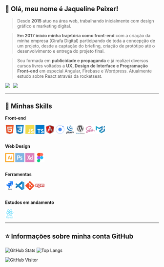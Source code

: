 ## 💜 Olá, meu nome é <strong>Jaqueline Peixer</strong>!

> Desde **2015** atuo na área web, trabalhando inicialmente com design gráfico e marketing digital. 
 
> **Em 2017 inicio minha trajetória como front-end** com a criação da minha empresa (Girafa Digital) participando de toda a concepção de um projeto, desde a captação do briefing, criação de protótipo até o desenvolvimento e entrega do projeto final.
 
> Sou formada em **publicidade e propaganda** e já realizei diversos cursos livres voltados a **UX, Design de Interface e Programação Front-end** em especial Angular, Firebase e Wordpress. Atualmente estudo sobre React através da rocketseat.

<!--
🔭 Escreva algum projeto que você desenvolveu ou que atualmente esteja trabalhando nele.
 
💬 Caso queira entrar em contato comigo, deixo abaixo os meus contatos pessoais:
-->

<div style="display: flex; gap: 10px;">
    <a href="https://www.linkedin.com/in/jaquelinepeixer/" target="_blank"><img src="https://img.shields.io/badge/-LinkedIn-%230077B5?style=for-the-badge&logo=linkedin&logoColor=white"></a>
   <a href="mailto:peixer.jaqueline@gmail.com" target="_blank"><img src="https://img.shields.io/badge/Gmail-D14836?style=for-the-badge&logo=gmail&logoColor=white"></a> 
</div>

----

## 🚀 Minhas Skills

**Front-end**
<div style="display: flex; gap: 3px;">
  <img align="center" alt="icon-html5" height="30" width="30" src="https://raw.githubusercontent.com/devicons/devicon/master/icons/html5/html5-original.svg">
    <img align="center" alt="icon-css3" height="30" width="30" src="https://raw.githubusercontent.com/devicons/devicon/master/icons/css3/css3-original.svg">
  <img align="center" alt="icon-javascript" height="30" width="30" src="https://raw.githubusercontent.com/devicons/devicon/master/icons/javascript/javascript-plain.svg">
  <img align="center" alt="icon-typescript" height="30" width="30" src="https://raw.githubusercontent.com/devicons/devicon/master/icons/typescript/typescript-plain.svg">
  <img align="center" alt="icon-angularjs" height="30" width="30" src="https://raw.githubusercontent.com/devicons/devicon/master/icons/angularjs/angularjs-original.svg">  
 <img align="center" alt="icon-ionic" height="30" width="30" src="https://raw.githubusercontent.com/devicons/devicon/master/icons/ionic/ionic-original.svg">
  <img align="center" alt="icon-jquery" height="30" width="30" src="https://raw.githubusercontent.com/devicons/devicon/master/icons/jquery/jquery-original-wordmark.svg">
   <img align="center" alt="icon-wordpress" height="30" width="30" src="https://raw.githubusercontent.com/devicons/devicon/master/icons/wordpress/wordpress-original.svg">
    <img align="center" alt="icon-sass" height="30" width="30" src="https://raw.githubusercontent.com/devicons/devicon/master/icons/sass/sass-original.svg">
    <img align="center" alt="icon-materialui" height="30" width="30" src="https://raw.githubusercontent.com/devicons/devicon/master/icons/materialui/materialui-original.svg"> 
</div>

<br>

**Web Design**
<div style="display: flex; gap: 3px;">
  <img align="center" alt="icon-illustrator" height="30" width="30" src="https://raw.githubusercontent.com/devicons/devicon/master/icons/illustrator/illustrator-line.svg">
  <img align="center" alt="icon-photoshop" height="30" width="30" src="https://raw.githubusercontent.com/devicons/devicon/master/icons/photoshop/photoshop-plain.svg">
  <img align="center" alt="icon-adobexd" height="30" width="30" src="https://raw.githubusercontent.com/devicons/devicon/master/icons/xd/xd-plain.svg"> 
   <img align="center" alt="icon-figma" height="30" width="30" src="https://raw.githubusercontent.com/devicons/devicon/master/icons/figma/figma-original.svg">
</div>

<br> 

**Ferramentas**
<div style="display: flex; gap: 3px;">
  <img align="center" alt="icon-jira" height="30" width="30" src="https://raw.githubusercontent.com/devicons/devicon/master/icons/jira/jira-original-wordmark.svg">
  <img align="center" alt="icon-vscode" height="30" width="30" src="https://raw.githubusercontent.com/devicons/devicon/master/icons/vscode/vscode-original.svg">
  <img align="center" alt="icon-git" height="30" width="30" src="https://raw.githubusercontent.com/devicons/devicon/master/icons/git/git-original.svg">
   <img align="center" alt="icon-npm" height="30" width="30" src="https://raw.githubusercontent.com/devicons/devicon/master/icons/npm/npm-original-wordmark.svg">
</div>

<br>

**Estudos em andamento**
<div style="display: flex; gap: 3px;">
  <img align="center" alt="icon-react" height="30" width="30" src="https://raw.githubusercontent.com/devicons/devicon/master/icons/react/react-original-wordmark.svg">
  <!-- <img align="center" alt="icon-vuejs" height="30" width="30" src="https://raw.githubusercontent.com/devicons/devicon/master/icons/vuejs/vuejs-original-wordmark.svg"> -->
</div>

---

## ⭐ Informações sobre minha conta GitHub
![GitHub Stats](https://github-readme-stats.vercel.app/api?username=JaquelinePeixer&show_icons=true)
![Top Langs](https://github-readme-stats.vercel.app/api/top-langs/?username=JaquelinePeixer&layout=compact)


![GitHub Visitor](https://visitor-badge.glitch.me/badge?page_id=JaquelinePeixer)
